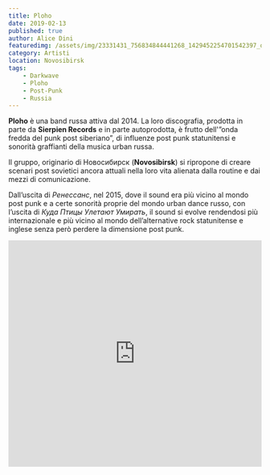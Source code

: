 ```yaml
---
title: Ploho
date: 2019-02-13
published: true
author: Alice Dini
featuredimg: /assets/img/23331431_756834844441268_1429452254701542397_o-e1550066909480.jpg
category: Artisti
location: Novosibirsk
tags:
    - Darkwave
    - Ploho
    - Post-Punk
    - Russia
---
```

**Ploho** è una band russa attiva dal 2014. La loro discografia, prodotta in parte da **Sierpien Records** e in parte autoprodotta, è frutto dell'”onda fredda del punk post siberiano”, di influenze post punk statunitensi e sonorità graffianti della musica urban russa.

Il gruppo, originario di Новосибирск (**Novosibirsk**) si ripropone di creare scenari post sovietici ancora attuali nella loro vita alienata dalla routine e dai mezzi di comunicazione.

Dall’uscita di *Ренессанс*, nel 2015, dove il sound era più vicino al mondo post punk e a certe sonorità proprie del mondo urban dance russo, con l’uscita di *Куда Птицы Улетают Умирать*, il sound si evolve rendendosi più internazionale e più vicino al mondo dell’alternative rock statunitense e inglese senza però perdere la dimensione post punk.

<iframe frameborder="no" height="450" scrolling="no" src="http://w.soundcloud.com/player/?url=http%3A//api.soundcloud.com/playlists/706843236&color=%23000000&auto_play=false&hide_related=false&show_comments=true&show_user=true&show_reposts=false&show_teaser=true&visual=true" width="100%"></iframe>
